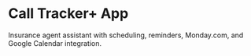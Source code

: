 # Call Tracker+ App

Insurance agent assistant with scheduling, reminders, Monday.com, and Google Calendar integration.